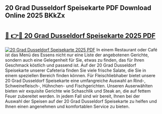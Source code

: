## 20 Grad Dusseldorf Speisekarte PDF Download Online 2025 BKkZx

# <h2><a href="http://gc5e06j.nevu.top/?p=20+Grad+Dusseldorf+Speisekarte">🔗 👉🔴 20 Grad Dusseldorf Speisekarte 2025 PDF</a></h2>

[![20 Grad Dusseldorf Speisekarte 2025 PDF](https://i.imgur.com/dBaPXMq.png)](http://gc5e06j.nevu.top/?p=20+Grad+Dusseldorf+Speisekarte)
In einem Restaurant oder Café ist das Menü des Essens nicht nur eine Liste der angebotenen Gerichte, sondern auch eine Gelegenheit für Sie, etwas zu finden, das für Ihren Geschmack köstlich und passend ist. Auf der 20 Grad Dusseldorf Speisekarte unserer Cafeteria finden Sie viele frische Salate, die Sie in einem speziellen Bereich finden können. Für Fleischliebhaber bietet unsere 20 Grad Dusseldorf Speisekarte eine umfangreiche Auswahl an Rind-, Schweinefleisch-, Hühnchen- und Fischgerichten. Unseren Auserwählten bieten wir exquisite Gerichte wie Schaschlik und Steak an, die auf fettem Feuer zubereitet werden. In jedem Fall sind wir bereit, Ihnen bei der Auswahl der Speisen auf der 20 Grad Dusseldorf Speisekarte zu helfen und Ihnen einen angenehmen und komfortablen Service zu bieten.
